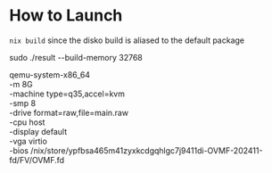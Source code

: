 # How to Launch

`nix build` since the disko build is aliased to the default package

sudo ./result --build-memory 32768

qemu-system-x86_64 \
        -m 8G \
        -machine type=q35,accel=kvm \
        -smp 8 \
        -drive format=raw,file=main.raw \
        -cpu host \
        -display default \
        -vga virtio \
        -bios /nix/store/ypfbsa465m41zyxkcdgqhlgc7j9411di-OVMF-202411-fd/FV/OVMF.fd
